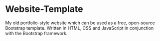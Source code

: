 # Website-Template
My old portfolio-style website which can be used as a free, open-source Bootstrap template. Written in HTML, CSS and JavaScript in conjunction with the Bootstrap framework.
